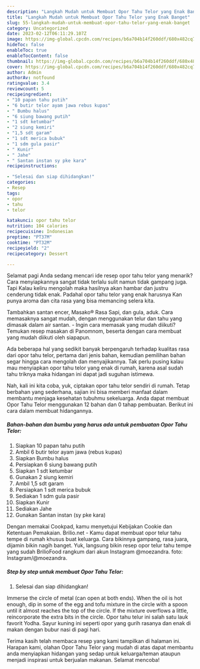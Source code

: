 ```yaml
---
description: "Langkah Mudah untuk Membuat Opor Tahu Telor yang Enak Banget"
title: "Langkah Mudah untuk Membuat Opor Tahu Telor yang Enak Banget"
slug: 55-langkah-mudah-untuk-membuat-opor-tahu-telor-yang-enak-banget
category: Uncategorized
date: 2023-02-12T06:11:29.107Z
image: https://img-global.cpcdn.com/recipes/b6a704b14f260ddf/680x482cq70/opor-tahu-telor-foto-resep-utama.jpg
hideToc: false
enableToc: true
enableTocContent: false
thumbnail: https://img-global.cpcdn.com/recipes/b6a704b14f260ddf/680x482cq70/opor-tahu-telor-foto-resep-utama.jpg
cover: https://img-global.cpcdn.com/recipes/b6a704b14f260ddf/680x482cq70/opor-tahu-telor-foto-resep-utama.jpg
author: Admin
authorAv: notfound
ratingvalue: 3.4
reviewcount: 5
recipeingredient:
- "10 papan tahu putih"
- "6 butir telor ayam jawa rebus kupas"
- " Bumbu halus"
- "6 siung bawang putih"
- "1 sdt ketumbar"
- "2 siung kemiri"
- "1,5 sdt garam"
- "1 sdt merica bubuk"
- "1 sdm gula pasir"
- " Kunir"
- " Jahe"
- " Santan instan sy pke kara"
recipeinstructions:

- "Selesai dan siap dihidangkan!"
categories:
- Resep
tags:
- opor
- tahu
- telor

katakunci: opor tahu telor 
nutrition: 104 calories
recipecuisine: Indonesian
preptime: "PT37M"
cooktime: "PT32M"
recipeyield: "2"
recipecategory: Dessert

---
```



Selamat pagi Anda sedang mencari ide resep opor tahu telor yang menarik? Cara menyiapkannya sangat tidak terlalu sulit namun tidak gampang juga. Tapi Kalau keliru mengolah maka hasilnya akan hambar dan justru cenderung tidak enak. Padahal opor tahu telor yang enak harusnya Kan punya aroma dan cita rasa yang bisa memancing selera kita.


Tambahkan santan encer, Masako® Rasa Sapi, dan gula, aduk. Cara memasaknya sangat mudah, dengan menggunakan telur dan tahu yang dimasak dalam air santan. - Ingin cara memasak yang mudah diikuti? Temukan resep masakan di Panomnom, beserta dengan cara membuat yang mudah diikuti oleh siapapun.

Ada beberapa hal yang sedikit banyak berpengaruh terhadap kualitas rasa dari opor tahu telor, pertama dari jenis bahan, kemudian pemilihan bahan segar hingga cara mengolah dan menyajikannya. Tak perlu pusing kalau mau menyiapkan opor tahu telor yang enak di rumah, karena asal sudah tahu triknya maka hidangan ini dapat jadi suguhan istimewa.


Nah, kali ini kita coba, yuk, ciptakan opor tahu telor sendiri di rumah. Tetap berbahan yang sederhana, sajian ini bisa memberi manfaat dalam membantu menjaga kesehatan tubuhmu sekeluarga. Anda dapat membuat Opor Tahu Telor menggunakan 12 bahan dan 0 tahap pembuatan. Berikut ini cara dalam membuat hidangannya.

<!--inarticleads1-->

##### Bahan-bahan dan bumbu yang harus ada untuk pembuatan Opor Tahu Telor:

1. Siapkan 10 papan tahu putih
1. Ambil 6 butir telor ayam jawa (rebus kupas)
1. Siapkan  Bumbu halus
1. Persiapkan 6 siung bawang putih
1. Siapkan 1 sdt ketumbar
1. Gunakan 2 siung kemiri
1. Ambil 1,5 sdt garam
1. Persiapkan 1 sdt merica bubuk
1. Sediakan 1 sdm gula pasir
1. Siapkan  Kunir
1. Sediakan  Jahe
1. Gunakan  Santan instan (sy pke kara)


Dengan memakai Cookpad, kamu menyetujui Kebijakan Cookie dan Ketentuan Pemakaian. Brilio.net - Kamu dapat membuat opor telur tahu tempe di rumah khusus buat keluarga. Cara bikinnya gampang, rasa juara, dijamin bikin nagih banget. Yuk, langsung bikin resep opor telur tahu tempe yang sudah BrilioFood rangkum dari akun Instagram @moezandra. foto: Instagram/@moezandra. 

<!--inarticleads2-->

##### Step by step untuk membuat Opor Tahu Telor:


1. Selesai dan siap dihidangkan!

Immerse the circle of metal (can open at both ends). When the oil is hot enough, dip in some of the egg and tofu mixture in the circle with a spoon until it almost reaches the top of the circle. If the mixture overflows a little, reincorporate the extra bits in the circle. Opor tahu telur ini salah satu lauk favorit Yodha. Sayur kuning ini seperti opor yang gurih rasanya dan enak di makan dengan bubur nasi di pagi hari. 

Terima kasih telah membaca resep yang kami tampilkan di halaman ini. Harapan kami, olahan Opor Tahu Telor yang mudah di atas dapat membantu anda menyiapkan hidangan yang sedap untuk keluarga/teman ataupun menjadi inspirasi untuk berjualan makanan. Selamat mencoba!
